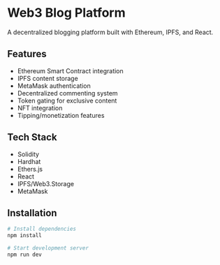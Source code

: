 # Web3 Blog Platform

A decentralized blogging platform built with Ethereum, IPFS, and React.

## Features
- Ethereum Smart Contract integration
- IPFS content storage
- MetaMask authentication
- Decentralized commenting system
- Token gating for exclusive content
- NFT integration
- Tipping/monetization features

## Tech Stack
- Solidity
- Hardhat
- Ethers.js
- React
- IPFS/Web3.Storage
- MetaMask

## Installation
```bash
# Install dependencies
npm install

# Start development server
npm run dev

